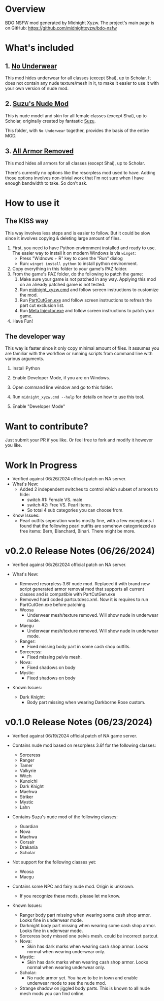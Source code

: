 # Overview

BDO NSFW mod generated by Midnight Xyzw. The project's main page is on GitHub: https://github.com/midnightxyzw/bdo-nsfw

# What's included

## 1. [No Underwear](files_to_patch/_player/_00_remove_underwear)
This mod hides underwear for all classes (except Shai), up to Scholar. It does not contain any nude texture/mesh in it, to make it easier to use it with your own version of nude mod.

## 2. [Suzu's Nude Mod](files_to_patch/_player/_00_suzu_nude)
This is nude model and skin for all female classes (except Shai), up to Scholar, originally created by fantastic [Suzu](https://www.undertow.club/downloads/authors/suzu-%E9%88%B4.26775/).

This folder, with `No Underwear` together, provides the basis of the entire MOD.

## 3. [All Armor Removed](files_to_patch/_player/_00_remove_all_armors)

This mod hides all armors for all classes (except Shai), up to Scholar.

There's currently no options like the resorpless mod used to have. Adding those options involves non-trivial work that I'm not sure when I have enough bandwidth to take. So don't ask.

# How to use it

## The KISS way

This way involves less steps and is easier to follow. But it could be slow since it involves copying & deleting large amount of files.

1. First, you need to have Python environment installed and ready to use. The easier way to install it on modern Windows is via `winget`:
   - Press "Widnows + R" key to open the "Run" dialog
   - Run: `winget install python` to install python environment. 
2. Copy everything in this folder to your game's PAZ folder.
3. From the game's PAZ folder, do the following to patch the game:
   1. Make sure your game is not patched in any way. Applying this mod on an already patched game is not tested.
   2. Run [midnight_xyzw.cmd](midnight_xyzw.cmd) and follow screen instructions to customize the mod.
   3. Run [PartCutGen.exe](PartCutGen.exe) and follow screen instructions to refresh the part cut exclusion list.
   4. Run [Meta Injector.exe](<Meta Injector.exe>) and follow screen instructions to patch your game.
4. Have Fun!

## The developer way

This way is faster since it only copy minimal amount of files. It assumes you are familiar with the workflow or running scripts from command line with various arguments.

1. Install Python
2. Enable Developer Mode, if you are on Windows.
3. Open command line window and go to this folder.
4. Run `midnight_xyzw.cmd --help` for details on how to use this tool.

2. Enable "Developer Mode"

# Want to contribute?

Just submit your PR if you like. Or feel free to fork and modify it however you like.

# Work In Progress

- Verified against 06/26/2024 official patch on NA server.
- What's New:
  - Added 2 independent switches to control which subset of armors to hide:
    - switch #1: Female VS. male
    - switch #2: Free VS. Pearl Items.
    - So total 4 sub categories you can choose from.
- Know Issues:
  - Pearl outfits seperation works mostly fine, with a few exceptions. I found that the following pearl outfits are somehow categoriezed as free items: Bern, Blanchard, Binari. There might be more.

# v0.2.0 Release Notes (06/26/2024)

- Verified against 06/26/2024 official patch on NA server.

- What's New:
  - Removed resorpless 3.6f nude mod. Replaced it with brand new script generated armor removal mod that supports all current classes and is compatible with PartCutGen.exe
  - Removed hard coded partcutdesc.xml. Now it is requires to run PartCutGen.exe before patching.
  - Woosa
    - Underwear mesh/texture removed. Will show nude in underwear mode.
  - Maegu
    - Underwear mesh/texture removed. Will show nude in underwear mode.
  - Ranger:
    - Fixed missing body part in some cash shop outfits.
  - Sorceress:
    - Fixed missing pelvis mesh.
  - Nova:
    - Fixed shadows on body
  - Mystic:
    - Fixed shadows on body

- Known Issues:
  - Dark Knight:
    - Body part missing when wearing Darkborne Rose custom.

# v0.1.0 Release Notes (06/23/2024)

- Verified against 06/19/2024 official patch of NA game server.

- Contains nude mod based on resorpless 3.6f for the following classes:
  - Sorceress
  - Ranger
  - Tamer
  - Valkyrie
  - Witch
  - Kunoichi
  - Dark Knight
  - Maehwa
  - Striker
  - Mystic
  - Lahn

- Contains Suzu's nude mod of the following classes:
  - Guardian
  - Nova
  - Maehwa
  - Corsair
  - Drakania
  - Scholar

- Not support for the following classes yet:
  - Woosa
  - Maegu

- Contains some NPC and fairy nude mod. Origin is unknown.
  - If you recognize these mods, please let me know.

- Known Issues:
  - Ranger body part missing when wearing some cash shop armor. Looks fine in underwear mode.
  - Darknight body part missing when wearing some cash shop armor. Looks fine in underwear mode.
  - Sorceress body missed one pelvis mesh. could be incorrect partcut.
  - Nova:
    - Skin has dark marks when wearing cash shop armor. Looks normal when wearing underwear only.
  - Mystic:
    - Skin has dark marks when wearing cash shop armor. Looks normal when wearing underwear only.
  - Scholar:
    - No nude armor yet. You have to be in town and enable underwear mode to see the nude mod.
  - Strange shadow on jiggled body parts. This is known to all nude mesh mods you can find online.
